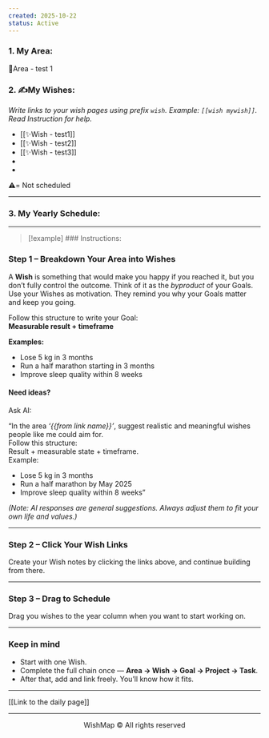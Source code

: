 ```yaml
---
created: 2025-10-22
status: Active
---
```

### 1. My Area:
🌱Area - test 1
### 2. ✍️My Wishes:
*Write links to your wish pages using prefix `wish`. Example:  `[[wish mywish]]`. 
Read Instruction for help.*
- [[✨Wish - test1]]
- [[✨Wish - test2]]
- [[✨Wish - test3]]
- 
- 

⚠️= Not scheduled

---
### 3. My Yearly Schedule:







___
> [!example] ### Instructions:

### Step 1 – Breakdown Your Area into Wishes
A **Wish** is something that would make you happy if you reached it, but you don’t fully control the outcome.   Think of it as the _byproduct_ of your Goals.
Use your Wishes as motivation. They remind you why your Goals matter and keep you going.

Follow this structure to write your Goal:  
  **Measurable result + timeframe**

**Examples:**
- Lose 5 kg in 3 months  
- Run a half marathon starting in 3 months  
- Improve sleep quality within 8 weeks

#### Need ideas?

Ask AI:

 “In the area *‘{{from link name}}’*, suggest realistic and meaningful wishes people like me could aim for.  
 Follow this structure:  
 Result + measurable state + timeframe.  
 Example:  
 - Lose 5 kg in 3 months  
 - Run a half marathon by May 2025  
 - Improve sleep quality within 8 weeks”

 *(Note: AI responses are general suggestions. Always adjust them to fit your own life and values.)*

---

### Step 2 – Click Your Wish Links

Create your Wish notes by clicking the links above, and continue building from there.

---
### Step 3 – Drag to Schedule
Drag you wishes to the year column when you want to start working on.

---
### Keep in mind
- Start with one Wish.  
- Complete the full chain once — **Area → Wish → Goal → Project → Task**.  
- After that, add and link freely. You’ll know how it fits.

---

[[Link to the daily page]]

---

<p align="center">WishMap © All rights reserved</p>
